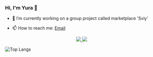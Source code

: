 ### Hi, I'm Yura 👋

- 🔭 I’m currently working on a group project called marketplace 'Sviy'
<!-- - 🌱 I’m currently learning Next.js, Tailwind
- 👯 I’m looking to collaborate on ... -->
- 📫 How to reach me: <a href='yuriybema@gmail.com'>Email</a>

<p align='center'>
   <a href="https://www.linkedin.com/in/yura-bema-947141208/">
       <img src="https://img.shields.io/badge/linkedin-%230077B5.svg?&style=for-the-badge&logo=linkedin&logoColor=white"/>
   </a>
   <a href="https://t.me/LukeBrutale">
       <img src="https://img.shields.io/badge/Telegram-2CA5E0?style=for-the-badge&logo=telegram&logoColor=white"/>
   </a>
</p>



   ![Top Langs](https://github-readme-stats.vercel.app/api/top-langs/?username=LukeBrutale&layout=compact)

 


<!-- 
<div align="center" style="margin: 40px 0">
   <a href="https://github.com/romankh3/github-profile-views-counter">
       <img width="175px" src="https://komarev.com/ghpvc/?username=LukeBrutale&color=DE002D">
   </a>
</div>
-->


<!-- **LukeBrutale/LukeBrutale** is a ✨ _special_ ✨ repository because its `README.md` (this file) appears on your GitHub profile.

Here are some ideas to get you started: -->



